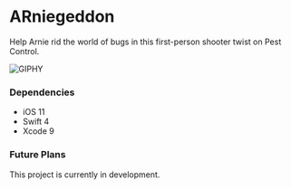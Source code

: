 # ARniegeddon

Help Arnie rid the world of bugs in this first-person shooter twist on Pest Control.

![GIPHY](https://media.giphy.com/media/1Bcgps71YL3GiEHIup/giphy-downsized-large.gif)

### Dependencies

- iOS 11
- Swift 4
- Xcode 9

### Future Plans

This project is currently in development.
